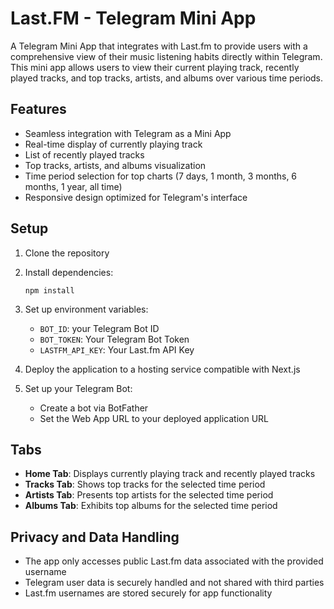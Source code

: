 # Last.FM - Telegram Mini App

A Telegram Mini App that integrates with Last.fm to provide users with a comprehensive view of their music listening habits directly within Telegram. This mini app allows users to view their current playing track, recently played tracks, and top tracks, artists, and albums over various time periods.

## Features

- Seamless integration with Telegram as a Mini App
- Real-time display of currently playing track
- List of recently played tracks
- Top tracks, artists, and albums visualization
- Time period selection for top charts (7 days, 1 month, 3 months, 6 months, 1 year, all time)
- Responsive design optimized for Telegram's interface

## Setup

1. Clone the repository
2. Install dependencies:
   ```
   npm install
   ```
3. Set up environment variables:
   - `BOT_ID`: your Telegram Bot ID 
   - `BOT_TOKEN`: Your Telegram Bot Token
   - `LASTFM_API_KEY`: Your Last.fm API Key

4. Deploy the application to a hosting service compatible with Next.js

5. Set up your Telegram Bot:
   - Create a bot via BotFather
   - Set the Web App URL to your deployed application URL

## Tabs

- **Home Tab**: Displays currently playing track and recently played tracks
- **Tracks Tab**: Shows top tracks for the selected time period
- **Artists Tab**: Presents top artists for the selected time period
- **Albums Tab**: Exhibits top albums for the selected time period

## Privacy and Data Handling

- The app only accesses public Last.fm data associated with the provided username
- Telegram user data is securely handled and not shared with third parties
- Last.fm usernames are stored securely for app functionality
